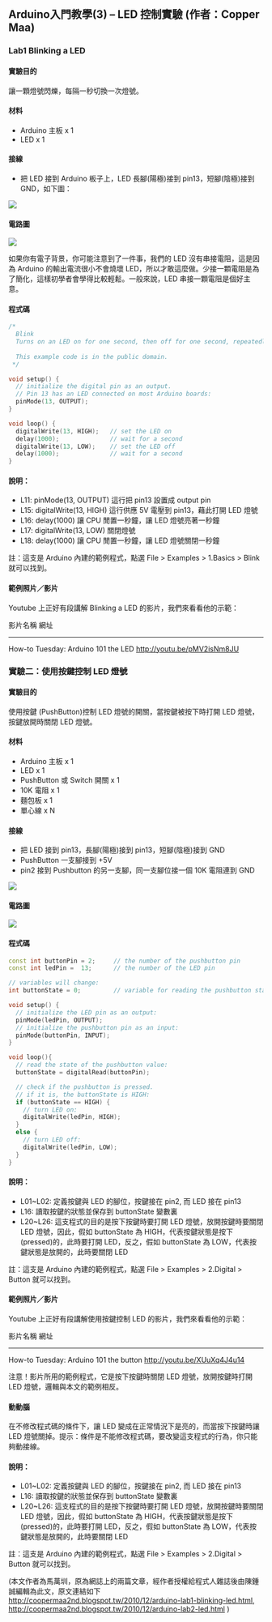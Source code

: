 ## Arduino入門教學(3) – LED 控制實驗 (作者：Copper Maa)

### Lab1 Blinking a LED

#### 實驗目的

讓一顆燈號閃爍，每隔一秒切換一次燈號。 

#### 材料

* Arduino 主板 x 1
* LED x 1

#### 接線

* 把 LED 接到 Arduino 板子上，LED 長腳(陽極)接到 pin13，短腳(陰極)接到 GND，如下圖： 

![](../img/arduino_led_board1.png)

#### 電路圖

![](../img/arduino_led_chip1.png)

如果你有電子背景，你可能注意到了一件事，我們的 LED 沒有串接電阻，這是因為 Arduino 的輸出電流很小不會燒壞 LED，所以才敢這麼做。少接一顆電阻是為了簡化，這樣初學者會學得比較輕鬆。一般來說，LED 串接一顆電阻是個好主意。 

#### 程式碼

```CPP
/*
  Blink
  Turns on an LED on for one second, then off for one second, repeatedly.
 
  This example code is in the public domain.
 */

void setup() {                
  // initialize the digital pin as an output.
  // Pin 13 has an LED connected on most Arduino boards:
  pinMode(13, OUTPUT);     
}

void loop() {
  digitalWrite(13, HIGH);   // set the LED on
  delay(1000);              // wait for a second
  digitalWrite(13, LOW);    // set the LED off
  delay(1000);              // wait for a second
}
```

#### 說明： 

* L11: pinMode(13, OUTPUT) 這行把 pin13 設置成 output pin
* L15: digitalWrite(13, HIGH) 這行供應 5V 電壓到 pin13，藉此打開 LED 燈號
* L16: delay(1000) 讓 CPU 閒置一秒鐘，讓 LED 燈號亮著一秒鐘
* L17: digitalWrite(13, LOW) 關閉燈號
* L18: delay(1000) 讓 CPU 閒置一秒鐘，讓 LED 燈號關閉一秒鐘

註：這支是 Arduino 內建的範例程式，點選 File > Examples > 1.Basics > Blink 就可以找到。

#### 範例照片／影片

Youtube 上正好有段講解 Blinking a LED 的影片，我們來看看他的示範：

影片名稱								網址
-----------------------------			-------------------------------
How-to Tuesday: Arduino 101 the LED		   <http://youtu.be/pMV2isNm8JU>


### 實驗二：使用按鍵控制 LED 燈號

#### 實驗目的

使用按鍵 (PushButton)控制 LED 燈號的開關，當按鍵被按下時打開 LED 燈號，按鍵放開時關閉 LED 燈號。 

#### 材料
* Arduino 主板 x 1
* LED x 1
* PushButton 或 Switch 開關 x 1
* 10K 電阻 x 1
* 麵包板 x 1
* 單心線 x N

#### 接線

* 把 LED 接到 pin13，長腳(陽極)接到 pin13，短腳(陰極)接到 GND
* PushButton 一支腳接到 +5V
* pin2 接到 Pushbutton 的另一支腳，同一支腳位接一個 10K 電阻連到 GND

![](../img/arduino_led2_board1.png)


#### 電路圖

![](../img/arduino_led2_chip1.png)

#### 程式碼

```CPP
const int buttonPin = 2;     // the number of the pushbutton pin
const int ledPin =  13;      // the number of the LED pin

// variables will change:
int buttonState = 0;         // variable for reading the pushbutton status

void setup() {
  // initialize the LED pin as an output:
  pinMode(ledPin, OUTPUT);      
  // initialize the pushbutton pin as an input:
  pinMode(buttonPin, INPUT);     
}

void loop(){
  // read the state of the pushbutton value:
  buttonState = digitalRead(buttonPin);

  // check if the pushbutton is pressed.
  // if it is, the buttonState is HIGH:
  if (buttonState == HIGH) {     
    // turn LED on:    
    digitalWrite(ledPin, HIGH);  
  } 
  else {
    // turn LED off:
    digitalWrite(ledPin, LOW); 
  }
}
```

#### 說明： 
* L01~L02: 定義按鍵與 LED 的腳位，按鍵接在 pin2, 而 LED 接在 pin13
* L16: 讀取按鍵的狀態並保存到 buttonState 變數裏
* L20~L26: 這支程式的目的是按下按鍵時要打開 LED 燈號，放開按鍵時要關閉 LED 燈號，因此，假如 buttonState 為 HIGH，代表按鍵狀態是按下(pressed)的，此時要打開 LED，反之，假如 buttonState 為 LOW，代表按鍵狀態是放開的，此時要關閉 LED

註：這支是 Arduino 內建的範例程式，點選 File > Examples > 2.Digital > Button 就可以找到。

#### 範例照片／影片

Youtube 上正好有段講解使用按鍵控制 LED 的影片，我們來看看他的示範： 

影片名稱									網址
--------------------------------------		-------------------------------
How-to Tuesday: Arduino 101 the button		   <http://youtu.be/XUuXq4J4u14>


注意！影片所用的範例程式，它是按下按鍵時關閉 LED 燈號，放開按鍵時打開 LED 燈號，邏輯與本文的範例相反。 

#### 動動腦

在不修改程式碼的條件下，讓 LED 變成在正常情況下是亮的，而當按下按鍵時讓 LED 燈號關掉。提示：條件是不能修改程式碼，要改變這支程式的行為，你只能夠動接線。

#### 說明： 
* L01~L02: 定義按鍵與 LED 的腳位，按鍵接在 pin2, 而 LED 接在 pin13
* L16: 讀取按鍵的狀態並保存到 buttonState 變數裏
* L20~L26: 這支程式的目的是按下按鍵時要打開 LED 燈號，放開按鍵時要關閉 LED 燈號，因此，假如 buttonState 為 HIGH，代表按鍵狀態是按下(pressed)的，此時要打開 LED，反之，假如 buttonState 為 LOW，代表按鍵狀態是放開的，此時要關閉 LED

註：這支是 Arduino 內建的範例程式，點選 File > Examples > 2.Digital > Button 就可以找到。

(本文作者為馬萬圳，原為網誌上的兩篇文章，經作者授權給程式人雜誌後由陳鍾誠編輯為此文，原文連結如下 <http://coopermaa2nd.blogspot.tw/2010/12/arduino-lab1-blinking-led.html>, <http://coopermaa2nd.blogspot.tw/2010/12/arduino-lab2-led.html> )


